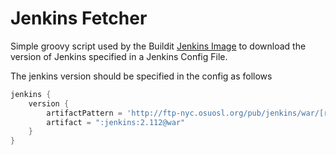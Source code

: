 # Jenkins Fetcher

Simple groovy script used by the Buildit [Jenkins Image](https://github.com/buildit/jenkins-image) to download the version of Jenkins specified in a Jenkins Config File. 

The jenkins version should be specified in the config as follows

```groovy
jenkins {
    version {
        artifactPattern = 'http://ftp-nyc.osuosl.org/pub/jenkins/war/[revision]/[module].[ext]'
        artifact = ":jenkins:2.112@war"
    }
}
```
